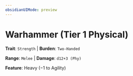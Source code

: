 ```yaml
---
obsidianUIMode: preview
---
```

# Warhammer (Tier 1 Physical)

**Trait**: `Strength` | **Burden**: `Two-Handed`

**Range**: `Melee` | **Damage**: `d12+3 (Phy)`

**Feature**: Heavy (−1 to Agility)
